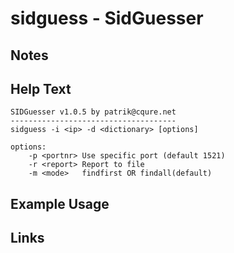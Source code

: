 # sidguess - SidGuesser

Notes
-------

Help Text
-------
```
SIDGuesser v1.0.5 by patrik@cqure.net
-------------------------------------
sidguess -i <ip> -d <dictionary> [options]

options:
    -p <portnr> Use specific port (default 1521)
    -r <report> Report to file
    -m <mode>   findfirst OR findall(default)

```

Example Usage
-------

Links
-------

